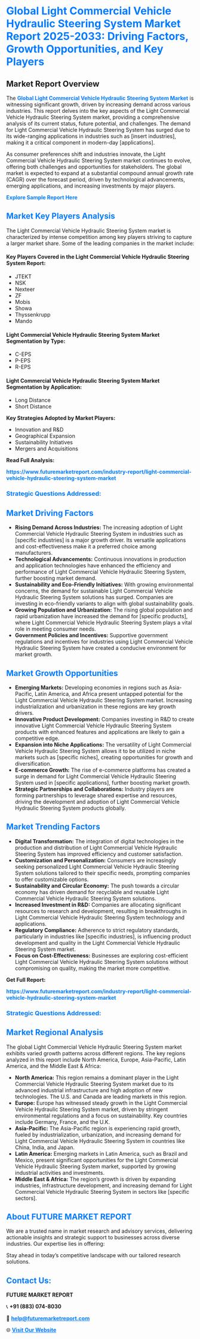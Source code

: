 <h1 style="color: #007BFF;">Global Light Commercial Vehicle Hydraulic Steering System Market Report 2025-2033: Driving Factors, Growth Opportunities, and Key Players</h1>

<section id="overview">
<h2>Market Report Overview</h2>
<p>The <a href="https://www.futuremarketreport.com/industry-report/light-commercial-vehicle-hydraulic-steering-system-market" style="color: #007BFF; text-decoration: none;"><strong>Global Light Commercial Vehicle Hydraulic Steering System Market</strong></a> is witnessing significant growth, driven by increasing demand across various industries. This report delves into the key aspects of the Light Commercial Vehicle Hydraulic Steering System market, providing a comprehensive analysis of its current status, future potential, and challenges. The demand for Light Commercial Vehicle Hydraulic Steering System has surged due to its wide-ranging applications in industries such as [insert industries], making it a critical component in modern-day [applications].</p>
<p>As consumer preferences shift and industries innovate, the Light Commercial Vehicle Hydraulic Steering System market continues to evolve, offering both challenges and opportunities for stakeholders. The global market is expected to expand at a substantial compound annual growth rate (CAGR) over the forecast period, driven by technological advancements, emerging applications, and increasing investments by major players.</p>
</section>

<section id="overview">
<p><a href="https://www.futuremarketreport.com/request-sample/reportId=36304" style="color: #007BFF; text-decoration: none;"><strong>Explore Sample Report Here</strong></a></p>
</section>

<section id="key-players">
<h2 style="color: #007BFF;">Market Key Players Analysis</h2>
<p>The Light Commercial Vehicle Hydraulic Steering System market is characterized by intense competition among key players striving to capture a larger market share. Some of the leading companies in the market include:</p>
<h4>Key Players Covered in the Light Commercial Vehicle Hydraulic Steering System Report:</h4>
<ul><li>JTEKT</li><li>NSK</li><li>Nexteer</li><li>ZF</li><li>Mobis</li><li>Showa</li><li>Thyssenkrupp</li><li>Mando</li></ul>
<h4>Light Commercial Vehicle Hydraulic Steering System Market Segmentation by Type:</h4>
<ul><li>C-EPS</li><li>P-EPS</li><li>R-EPS</li></ul>

<h4>Light Commercial Vehicle Hydraulic Steering System Market Segmentation by Application:</h4>
<ul><li>Long Distance</li><li>Short Distance</li></ul>
<p><strong>Key Strategies Adopted by Market Players:</strong></p>
<ul>
<li>Innovation and R&D</li>
<li>Geographical Expansion</li>
<li>Sustainability Initiatives</li>
<li>Mergers and Acquisitions</li>
</ul>
</section>

<section>
<p><strong>Read Full Analysis: </strong></p><a href="https://www.futuremarketreport.com/industry-report/light-commercial-vehicle-hydraulic-steering-system-market" style="color: #007BFF; text-decoration: none;"><strong>https://www.futuremarketreport.com/industry-report/light-commercial-vehicle-hydraulic-steering-system-market</strong></a>
<h3 style="color: #007BFF;">Strategic Questions Addressed:</h3>
</section>

<section id="driving-factors">
<h2 style="color: #007BFF;">Market Driving Factors</h2>
<ul>
<li><strong>Rising Demand Across Industries:</strong> The increasing adoption of Light Commercial Vehicle Hydraulic Steering System in industries such as [specific industries] is a major growth driver. Its versatile applications and cost-effectiveness make it a preferred choice among manufacturers.</li>
<li><strong>Technological Advancements:</strong> Continuous innovations in production and application technologies have enhanced the efficiency and performance of Light Commercial Vehicle Hydraulic Steering System, further boosting market demand.</li>
<li><strong>Sustainability and Eco-Friendly Initiatives:</strong> With growing environmental concerns, the demand for sustainable Light Commercial Vehicle Hydraulic Steering System solutions has surged. Companies are investing in eco-friendly variants to align with global sustainability goals.</li>
<li><strong>Growing Population and Urbanization:</strong> The rising global population and rapid urbanization have increased the demand for [specific products], where Light Commercial Vehicle Hydraulic Steering System plays a vital role in meeting consumer needs.</li>
<li><strong>Government Policies and Incentives:</strong> Supportive government regulations and incentives for industries using Light Commercial Vehicle Hydraulic Steering System have created a conducive environment for market growth.</li>
</ul>
</section>

<section id="growth-opportunities">
<h2 style="color: #007BFF;">Market Growth Opportunities</h2>
<ul>
<li><strong>Emerging Markets:</strong> Developing economies in regions such as Asia-Pacific, Latin America, and Africa present untapped potential for the Light Commercial Vehicle Hydraulic Steering System market. Increasing industrialization and urbanization in these regions are key growth drivers.</li>
<li><strong>Innovative Product Development:</strong> Companies investing in R&D to create innovative Light Commercial Vehicle Hydraulic Steering System products with enhanced features and applications are likely to gain a competitive edge.</li>
<li><strong>Expansion into Niche Applications:</strong> The versatility of Light Commercial Vehicle Hydraulic Steering System allows it to be utilized in niche markets such as [specific niches], creating opportunities for growth and diversification.</li>
<li><strong>E-commerce Growth:</strong> The rise of e-commerce platforms has created a surge in demand for Light Commercial Vehicle Hydraulic Steering System used in [specific applications], further boosting market growth.</li>
<li><strong>Strategic Partnerships and Collaborations:</strong> Industry players are forming partnerships to leverage shared expertise and resources, driving the development and adoption of Light Commercial Vehicle Hydraulic Steering System products globally.</li>
</ul>
</section>

<section id="trending-factors">
<h2 style="color: #007BFF;">Market Trending Factors</h2>
<ul>
<li><strong>Digital Transformation:</strong> The integration of digital technologies in the production and distribution of Light Commercial Vehicle Hydraulic Steering System has improved efficiency and customer satisfaction.</li>
<li><strong>Customization and Personalization:</strong> Consumers are increasingly seeking personalized Light Commercial Vehicle Hydraulic Steering System solutions tailored to their specific needs, prompting companies to offer customizable options.</li>
<li><strong>Sustainability and Circular Economy:</strong> The push towards a circular economy has driven demand for recyclable and reusable Light Commercial Vehicle Hydraulic Steering System solutions.</li>
<li><strong>Increased Investment in R&D:</strong> Companies are allocating significant resources to research and development, resulting in breakthroughs in Light Commercial Vehicle Hydraulic Steering System technology and applications.</li>
<li><strong>Regulatory Compliance:</strong> Adherence to strict regulatory standards, particularly in industries like [specific industries], is influencing product development and quality in the Light Commercial Vehicle Hydraulic Steering System market.</li>
<li><strong>Focus on Cost-Effectiveness:</strong> Businesses are exploring cost-efficient Light Commercial Vehicle Hydraulic Steering System solutions without compromising on quality, making the market more competitive.</li>
</ul>
</section>

<section>
<p><strong>Get Full Report: </strong></p><a href="https://www.futuremarketreport.com/industry-report/light-commercial-vehicle-hydraulic-steering-system-market" style="color: #007BFF; text-decoration: none;"><strong>https://www.futuremarketreport.com/industry-report/light-commercial-vehicle-hydraulic-steering-system-market</strong></a>
<h3 style="color: #007BFF;">Strategic Questions Addressed:</h3>
</section>


<section id="regional-analysis">
<h2 style="color: #007BFF;">Market Regional Analysis</h2>
<p>The global Light Commercial Vehicle Hydraulic Steering System market exhibits varied growth patterns across different regions. The key regions analyzed in this report include North America, Europe, Asia-Pacific, Latin America, and the Middle East & Africa:</p>
<ul>
<li><strong>North America:</strong> This region remains a dominant player in the Light Commercial Vehicle Hydraulic Steering System market due to its advanced industrial infrastructure and high adoption of new technologies. The U.S. and Canada are leading markets in this region.</li>
<li><strong>Europe:</strong> Europe has witnessed steady growth in the Light Commercial Vehicle Hydraulic Steering System market, driven by stringent environmental regulations and a focus on sustainability. Key countries include Germany, France, and the U.K.</li>
<li><strong>Asia-Pacific:</strong> The Asia-Pacific region is experiencing rapid growth, fueled by industrialization, urbanization, and increasing demand for Light Commercial Vehicle Hydraulic Steering System in countries like China, India, and Japan.</li>
<li><strong>Latin America:</strong> Emerging markets in Latin America, such as Brazil and Mexico, present significant opportunities for the Light Commercial Vehicle Hydraulic Steering System market, supported by growing industrial activities and investments.</li>
<li><strong>Middle East & Africa:</strong> The region’s growth is driven by expanding industries, infrastructure development, and increasing demand for Light Commercial Vehicle Hydraulic Steering System in sectors like [specific sectors].</li>
</ul>
</section>

<footer>
<h2 style="color: #007BFF;">About FUTURE MARKET REPORT</h2>
<p>We are a trusted name in market research and advisory services, delivering actionable insights and strategic support to businesses across diverse industries. Our expertise lies in offering:</p>

<p>Stay ahead in today’s competitive landscape with our tailored research solutions.</p>

<h2 style="color: #007BFF;">Contact Us:</h2>
<p><strong>FUTURE MARKET REPORT</strong></p>
<p>📞 <strong>+91 (883) 074-8030</strong></p>
<p>📧 <strong><a href="mailto:help@futuremarketreport.com" style="color: #007BFF;">help@futuremarketreport.com</a></strong></p>
<p>🌐 <strong><a href="https://www.futuremarketreport.com/" style="color: #007BFF;">Visit Our Website</a></strong></p>
</footer>